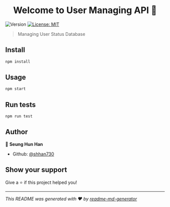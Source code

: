 <h1 align="center">Welcome to User Managing API 👋</h1>
<p>
  <img alt="Version" src="https://img.shields.io/badge/version-1.0.0-blue.svg?cacheSeconds=2592000" />
  <a href="#" target="_blank">
    <img alt="License: MIT" src="https://img.shields.io/badge/License-MIT-yellow.svg" />
  </a>
</p>

> Managing User Status Database

## Install

```sh
npm install
```

## Usage

```sh
npm start
```

## Run tests

```sh
npm run test
```

## Author

👤 **Seung Hun Han**

* Github: [@shhan730](https://github.com/shhan730)

## Show your support

Give a ⭐️ if this project helped you!

***
_This README was generated with ❤️ by [readme-md-generator](https://github.com/kefranabg/readme-md-generator)_